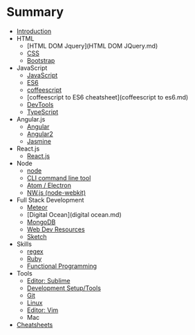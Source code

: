 # Summary

* [Introduction](README.md)
* HTML
   * [HTML DOM Jquery](HTML DOM JQuery.md)
   * [CSS](CSS.md)
   * [Bootstrap](Bootstrap.md)
* JavaScript
   * [JavaScript](javascript.md)
   * [ES6](ES6.md)
   * [coffeescript](coffeescript.md)
   * [coffeescript to ES6 cheatsheet](coffeescript to es6.md)
   * [DevTools](DevTools.md)
   * [TypeScript](typescript.md)
* Angular.js
   * [Angular](angularjs.md)
   * [Angular2](angular2.md)
   * [Jasmine](jasmine.md)
* React.js
   * [React.js](reactjs.md)
* Node
   * [node](node.md)
   * [CLI command line tool](cli.md)
   * [Atom / Electron](Atom.md)
   * [NW.js (node-webkit)](nw.md)
* Full Stack Development
   * [Meteor](meteor.md)
   * [Digital Ocean](digital ocean.md)
   * [MongoDB](mongodb.md)
   * [Web Dev Resources](web_dev_resources.md)
   * [Sketch](sketch.md)
* Skills
   * [regex](regex.md)
   * [Ruby](Ruby.md)
   * [Functional Programming](functional_programming.md)
* Tools
   * [Editor: Sublime](editor.md)
   * [Development Setup/Tools](development_tools.md)
   * [Git](git.md)
   * [Linux](linux.md)
   * [Editor: Vim](editor_vim.md)
   * Mac
* [Cheatsheets](Cheatsheets/README.md)

